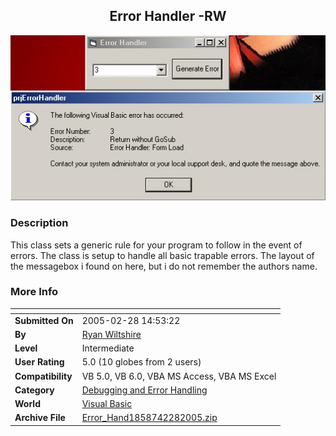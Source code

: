 ﻿<div align="center">

## Error Handler \-RW

<img src="PIC200522810226374.jpg">
</div>

### Description

This class sets a generic rule for your program to follow in the event of errors. The class is setup to handle all basic trapable errors. The layout of the messagebox i found on here, but i do not remember the authors name.
 
### More Info
 


<span>             |<span>
---                |---
**Submitted On**   |2005-02-28 14:53:22
**By**             |[Ryan Wiltshire](https://github.com/Planet-Source-Code/PSCIndex/blob/master/ByAuthor/ryan-wiltshire.md)
**Level**          |Intermediate
**User Rating**    |5.0 (10 globes from 2 users)
**Compatibility**  |VB 5\.0, VB 6\.0, VBA MS Access, VBA MS Excel
**Category**       |[Debugging and Error Handling](https://github.com/Planet-Source-Code/PSCIndex/blob/master/ByCategory/debugging-and-error-handling__1-26.md)
**World**          |[Visual Basic](https://github.com/Planet-Source-Code/PSCIndex/blob/master/ByWorld/visual-basic.md)
**Archive File**   |[Error\_Hand1858742282005\.zip](https://github.com/Planet-Source-Code/ryan-wiltshire-error-handler-rw__1-59207/archive/master.zip)








